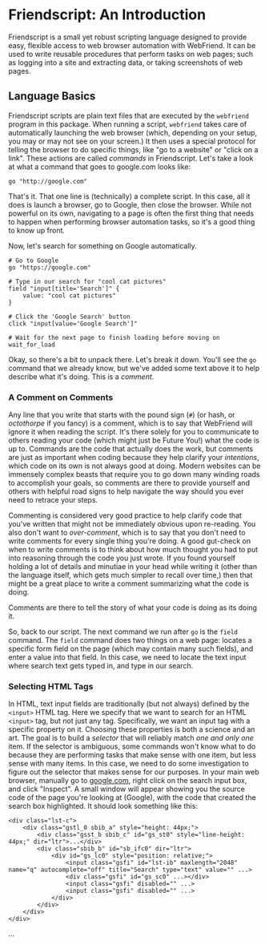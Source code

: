 # Friendscript: An Introduction

Friendscript is a small yet robust scripting language designed to provide easy, flexible access
to web browser automation with WebFriend.  It can be used to write reusable procedures that perform
tasks on web pages; such as logging into a site and extracting data, or taking screenshots of web
pages.

## Language Basics

Friendscript scripts are plain text files that are executed by the `webfriend` program in this
package.  When running a script, `webfriend` takes care of automatically launching the web browser
(which, depending on your setup, you may or may not see on your screen.)  It then uses a special
protocol for telling the browser to do specific things, like "go to a website" or "click on a link".
These actions are called _commands_ in Friendscript.  Let's take a look at what a command that goes
to google.com looks like:

```
go "http://google.com"
```

That's it.  That one line is (technically) a complete script.  In this case, all it does is launch
a browser, go to Google, then close the browser.  While not powerful on its own, navigating to a
page is often the first thing that needs to happen when performing browser automation tasks, so it's
a good thing to know up front.

Now, let's search for something on Google automatically.

```
# Go to Google
go "https://google.com"

# Type in our search for "cool cat pictures"
field "input[title='Search']" {
    value: "cool cat pictures"
}

# Click the 'Google Search' button
click "input[value='Google Search']"

# Wait for the next page to finish loading before moving on
wait_for_load
```

Okay, so there's a bit to unpack there.  Let's break it down.  You'll see the `go` command that we
already know, but we've added some text above it to help describe what it's doing.  This is a
_comment_.

### A Comment on Comments

Any line that you write that starts with the pound sign (`#`) (or hash, or
_octothorpe_ if you fancy) is a comment, which is to say that WebFriend will ignore it when reading
the script.  It's there solely for you to communicate to others reading your code (which might just
be Future You!) what the code is up to.  Commands are the code that actually does the work, but
comments are just as important when coding because they help clarify your _intentions_, which
code on its own is not always good at doing.  Modern websites can be immensely complex beasts that
require you to go down many winding roads to accomplish your goals, so comments are there to provide
yourself and others with helpful road signs to help navigate the way should you ever need to retrace
your steps.

Commenting is considered very good practice to help clarify code that you've written that might not
be immediately obvious upon re-reading.  You also don't want to _over-comment_, which is to say that
you don't need to write comments for every single thing you're doing.  A good gut-check on when to
write comments is to think about how much thought you had to put into reasoning through the code you
just wrote.  If you found yourself holding a lot of details and minutiae in your head while writing
it (other than the language itself, which gets much simpler to recall over time,) then that might be
a great place to write a comment summarizing what the code is doing.

Comments are there to tell the story of what your code is doing as its doing it.


So, back to our script.  The next command we run after `go` is the `field` command.  The `field`
command does two things on a web page: locates a specific form field on the page (which may contain
many such fields), and enter a value into that field.  In this case, we need to locate the text input
where search text gets typed in, and type in our search.

### Selecting HTML Tags

In HTML, text input fields are traditionally (but not always) defined by the `<input>` HTML tag.
Here we specify that we want to search for an HTML `<input>` tag, but not just any tag.  Specifically,
we want an input tag with a specific property on it.  Choosing these properties is both a science and
an art.  The goal is to build a _selector_ that will reliably match _one and only one_ item.  If the
selector is ambiguous, some commands won't know what to do because they are performing tasks that make
sense with one item, but less sense with many items.  In this case, we need to do some investigation
to figure out the selector that makes sense for our purposes.  In your main web browser, manually go
to [google.com](https://google.com), right click on the search input box, and click "Inspect".  A
small window will appear showing you the source code of the page you're looking at (Google), with
the code that created the search box highlighted.  It should look something like this:

```
<div class="lst-c">
    <div class="gstl_0 sbib_a" style="height: 44px;">
        <div class="gsst_b sbib_c" id="gs_st0" style="line-height: 44px;" dir="ltr">...</div>
        <div class="sbib_b" id="sb_ifc0" dir="ltr">
            <div id="gs_lc0" style="position: relative;">
                <input class="gsfi" id="lst-ib" maxlength="2048" name="q" autocomplete="off" title="Search" type="text" value="" ...>
                <div class="gsfi" id="gs_sc0" ...></div>
                <input class="gsfi" disabled="" ...>
                <input class="gsfi" disabled="" ...>
            </div>
        </div>
    </div>
</div>
```
...
